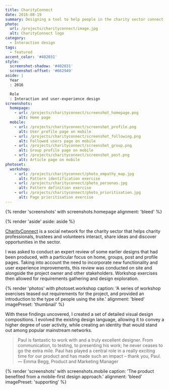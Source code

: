 ```yaml
---
title: CharityConnect
date: 2016-08-19
summary: Designing a tool to help people in the charity sector connect with each other to share ideas and resources.
photo:
  url: /projects/charityconnect/image.jpg
  alt: CharityConnect logo
category:
  - Interaction design
tags:
  - featured
accent_color: '#402031'
style:
  screenshot-shadow: '#402031'
  screenshot-offset: '#662949'
aside: |
  Year
  : 2016

  Role
  : Interaction and user-experience design
screenshots:
  homepage:
    - url: /projects/charityconnect/screenshot_homepage.png
      alt: Home page
  mobile:
    - url: /projects/charityconnect/screenshot_profile.png
      alt: User profile page on mobile
    - url: /projects/charityconnect/screenshot_following.png
      alt: Followed users page on mobile
    - url: /projects/charityconnect/screenshot_group.png
      alt: Group profile page on mobile
    - url: /projects/charityconnect/screenshot_post.png
      alt: Article page on mobile
photoset:
  workshop:
    - url: /projects/charityconnect/photo_empathy_map.jpg
      alt: Pattern identification exercise
    - url: /projects/charityconnect/photo_personas.jpg
      alt: Pattern definition exercise
    - url: /projects/charityconnect/photo_prioritisation.jpg
      alt: Page prioritisation exercise
---
```

{% render 'screenshots' with screenshots.homepage
  alignment: 'bleed'
%}

{% render 'aside'
  aside: aside
%}

[CharityConnect][1] is a social network for the charity sector that helps charity professionals, trustees and volunteers interact, share ideas and discover opportunities in the sector.

I was asked to conduct an expert review of some earlier designs that had been produced, with a particular focus on home, groups, post and profile pages. Taking into account the need to incorporate new functionality and user experience improvements, this review was conducted on site and alongside the project owner and other stakeholders. Workshop exercises then allowed for requirements gathering and design exploration.

{% render 'photos' with photoset.workshop
  caption: 'A series of workshop exercises teased out requirements for the project, and provided an introduction to the type of people using the site.'
  alignment: 'bleed'
  imagePreset: 'thumbnail'
%}

With these findings uncovered, I created a set of detailed visual design compositions. I evolved the existing design language, allowing it to convey a higher degree of user activity, while creating an identity that would stand out among popular mainstream networks.

> Paul is fantastic to work with and a truly excellent designer. From communication, to testing, to presenting his work; he never ceases to go the extra mile. Paul has played a central role in a really exciting time for our product and has made such an impact – thank you, Paul.
— Emma Begg, Product and Marketing Manager

{% render 'screenshots' with screenshots.mobile
  caption: 'The product benefited from a mobile-first design approach.'
  alignment: 'bleed'
  imagePreset: 'supporting'
%}

[1]: https://www.charityconnect.co.uk

